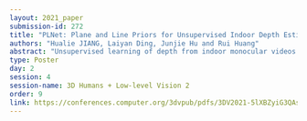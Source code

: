 ```yaml
---
layout: 2021_paper
submission-id: 272
title: "PLNet: Plane and Line Priors for Unsupervised Indoor Depth Estimation"
authors: "Hualie JIANG, Laiyan Ding, Junjie Hu and Rui Huang"
abstract: "Unsupervised learning of depth from indoor monocular videos is challenging as the artificial environment contains many textureless regions. Fortunately, the indoor scenes are full of specific structures, such as planes and lines, which should help guide unsupervised depth learning. This paper proposes PLNet that leverages the plane and line priors to enhance the depth estimation. We first represent the scene geometry using local planar coefficients and impose the smoothness constraint on the representation. Moreover, we enforce the planar and linear consistency by randomly selecting some sets of points that are probably coplanar or collinear to construct simple and effective consistency losses. To verify the proposed method’s effectiveness, we further propose to evaluate the flatness and straightness of the predicted point cloud on the reliable planar and linear regions. The regularity of these regions indicates quality indoor reconstruction. Extensive experiments on NYU Depth V2 and ScanNet show that PLNet remarkably outperforms existing methods."
type: Poster
day: 2
session: 4
session-name: 3D Humans + Low-level Vision 2
order: 9
link: https://conferences.computer.org/3dvpub/pdfs/3DV2021-5lXBZyiG3QAsRBKXHIjqU8/268800a741/268800a741.pdf
---
```

